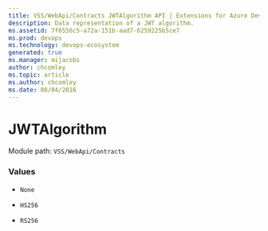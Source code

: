 ```yaml
---
title: VSS/WebApi/Contracts JWTAlgorithm API | Extensions for Azure DevOps Services
description: Data representation of a JWT algorithm.
ms.assetid: 7f6556c5-a72a-151b-aad7-6259225b5ce7
ms.prod: devops
ms.technology: devops-ecosystem
generated: true
ms.manager: mijacobs
author: chcomley
ms.topic: article
ms.author: chcomley
ms.date: 08/04/2016
---
```


# JWTAlgorithm

Module path: `VSS/WebApi/Contracts`

### Values

* `None` 

* `HS256` 

* `RS256` 

